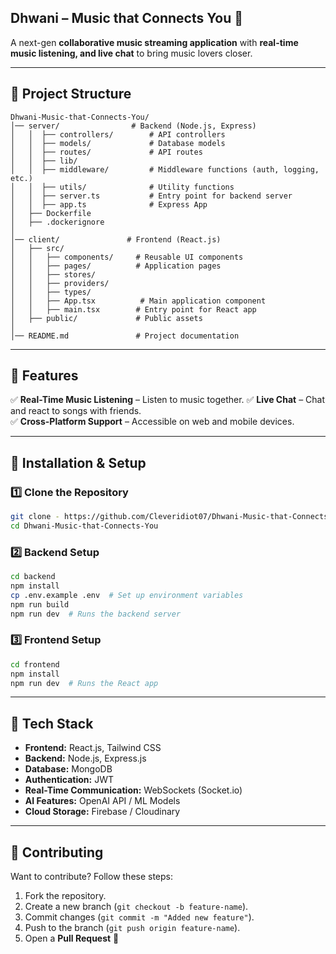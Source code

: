 ##  Dhwani – Music that Connects You 🎵  

A next-gen **collaborative music streaming application** with **real-time music listening, and live chat** to bring music lovers closer.  

---

## 📂 Project Structure  

```
Dhwani-Music-that-Connects-You/
│── server/                # Backend (Node.js, Express)
│   │  ├── controllers/        # API controllers
│   │  ├── models/             # Database models
│   │  ├── routes/             # API routes
│   │  ├── lib/             
│   │  ├── middleware/         # Middleware functions (auth, logging, etc.)
│   │  ├── utils/              # Utility functions
│   │  ├── server.ts           # Entry point for backend server
│   │  ├── app.ts              # Express App
│   ├── Dockerfile            
│   ├── .dockerignore            
│
│── client/               # Frontend (React.js)
│   ├── src/
│   │   ├── components/     # Reusable UI components
│   │   ├── pages/          # Application pages
│   │   ├── stores/       
│   │   ├── providers/       
│   │   ├── types/          
│   │   ├── App.tsx          # Main application component
│   │   ├── main.tsx        # Entry point for React app
│   ├── public/             # Public assets
│
│── README.md               # Project documentation
```

---

## 🚀 Features  

✅ **Real-Time Music Listening** – Listen to music together. 
✅ **Live Chat** – Chat and react to songs with friends.  
✅ **Cross-Platform Support** – Accessible on web and mobile devices.  

---

## 🔧 Installation & Setup  

### 1️⃣ Clone the Repository  
```bash
git clone - https://github.com/Cleveridiot07/Dhwani-Music-that-Connects-You.git
cd Dhwani-Music-that-Connects-You
```

### 2️⃣ Backend Setup  
```bash
cd backend
npm install
cp .env.example .env  # Set up environment variables
npm run build
npm run dev  # Runs the backend server
```

### 3️⃣ Frontend Setup  
```bash
cd frontend
npm install
npm run dev  # Runs the React app
```

---

## 📌 Tech Stack  

- **Frontend:** React.js, Tailwind CSS  
- **Backend:** Node.js, Express.js  
- **Database:** MongoDB  
- **Authentication:** JWT  
- **Real-Time Communication:** WebSockets (Socket.io)  
- **AI Features:** OpenAI API / ML Models  
- **Cloud Storage:** Firebase / Cloudinary  


---

## 🎵 Contributing  

Want to contribute? Follow these steps:  
1. Fork the repository.  
2. Create a new branch (`git checkout -b feature-name`).  
3. Commit changes (`git commit -m "Added new feature"`).  
4. Push to the branch (`git push origin feature-name`).  
5. Open a **Pull Request** 🚀  

